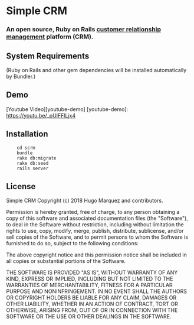 # Simple CRM

### An open source, Ruby on Rails [customer relationship management][crm-wiki] platform (CRM).
[crm-wiki]: http://en.wikipedia.org/wiki/Customer_relationship_management

## System Requirements
(Ruby on Rails and other gem dependencies will be installed automatically by Bundler.)

## Demo 
[Youtube Video][youtube-demo]
[youtube-demo]: https://youtu.be/_pUIFFlLjx4

## Installation
		cd scrm
		bundle
		rake db:migrate
		rake db:seed
		rails server
## License

Simple CRM
Copyright (c) 2018 Hugo Marquez and contributors.

Permission is hereby granted, free of charge, to any person obtaining
a copy of this software and associated documentation files (the
"Software"), to deal in the Software without restriction, including
without limitation the rights to use, copy, modify, merge, publish,
distribute, sublicense, and/or sell copies of the Software, and to
permit persons to whom the Software is furnished to do so, subject to
the following conditions:

The above copyright notice and this permission notice shall be
included in all copies or substantial portions of the Software.

THE SOFTWARE IS PROVIDED "AS IS", WITHOUT WARRANTY OF ANY KIND,
EXPRESS OR IMPLIED, INCLUDING BUT NOT LIMITED TO THE WARRANTIES OF
MERCHANTABILITY, FITNESS FOR A PARTICULAR PURPOSE AND
NONINFRINGEMENT. IN NO EVENT SHALL THE AUTHORS OR COPYRIGHT HOLDERS BE
LIABLE FOR ANY CLAIM, DAMAGES OR OTHER LIABILITY, WHETHER IN AN ACTION
OF CONTRACT, TORT OR OTHERWISE, ARISING FROM, OUT OF OR IN CONNECTION
WITH THE SOFTWARE OR THE USE OR OTHER DEALINGS IN THE SOFTWARE.
